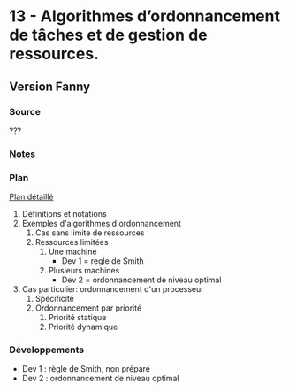 # 13 - Algorithmes d’ordonnancement de tâches et de gestion de ressources. #

## Version Fanny ##

### Source ###

???

### [Notes](notesFC.md) ###

### Plan ###

[Plan détaillé](planFC.pdf)

1. Définitions et notations
2. Exemples d'algorithmes d'ordonnancement
   1. Cas sans limite de ressources
   2. Ressources limitées
	  1. Une machine
	     * Dev 1 = regle de Smith
	  2. Plusieurs machines
	     * Dev 2 = ordonnancement de niveau optimal
3. Cas particulier: ordonnancement d'un processeur
   1. Spécificité
   2. Ordonnancement par priorité
	  1. Priorité statique
	  2. Priorité dynamique

### Développements ###

- Dev 1 : règle de Smith, non préparé
- Dev 2 : ordonnancement de niveau optimal
